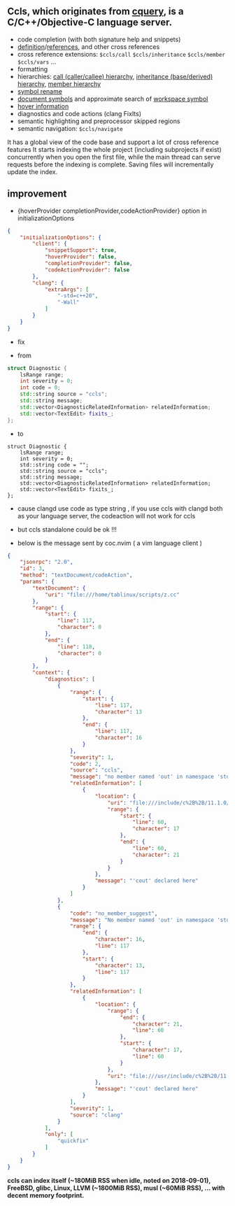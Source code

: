 ## Ccls, which originates from [cquery](https://github.com/cquery-project/cquery), is a C/C++/Objective-C language server. 

  * code completion (with both signature help and snippets)
  * [definition](src/messages/textDocument_definition.cc)/[references](src/messages/textDocument_references.cc), and other cross references
  * cross reference extensions: `$ccls/call` `$ccls/inheritance` `$ccls/member` `$ccls/vars` ...
  * formatting
  * hierarchies: [call (caller/callee) hierarchy](src/messages/ccls_call.cc), [inheritance (base/derived) hierarchy](src/messages/ccls_inheritance.cc), [member hierarchy](src/messages/ccls_member.cc)
  * [symbol rename](src/messages/textDocument_rename.cc)
  * [document symbols](src/messages/textDocument_document.cc) and approximate search of [workspace symbol](src/messages/workspace.cc)
  * [hover information](src/messages/textDocument_hover.cc)
  * diagnostics and code actions (clang FixIts)
  * semantic highlighting and preprocessor skipped regions
  * semantic navigation: `$ccls/navigate`

It has a global view of the code base and support a lot of cross reference features
It starts indexing the whole project (including subprojects if exist) concurrently when you open the first file, while the main thread can serve requests before the indexing is complete.
Saving files will incrementally update the index.

## improvement
* {hoverProvider completionProvider,codeActionProvider} option in initializationOptions

```json
{
    "initializationOptions": {
        "client": {
            "snippetSupport": true,
            "hoverProvider": false,
            "completionProvider": false,
            "codeActionProvider": false
        },
        "clang": {
            "extraArgs": [
                "-std=c++20",
                "-Wall"
            ]
        }
    }
}
```

- fix

- from 
```cpp
struct Diagnostic {
    lsRange range;
    int severity = 0;
    int code = 0;
    std::string source = "ccls";
    std::string message;
    std::vector<DiagnosticRelatedInformation> relatedInformation;
    std::vector<TextEdit> fixits_;
};
```

- to 
```
struct Diagnostic {
    lsRange range;
    int severity = 0;
    std::string code = "";
    std::string source = "ccls";
    std::string message;
    std::vector<DiagnosticRelatedInformation> relatedInformation;
    std::vector<TextEdit> fixits_;
};
```

- cause clangd use code as type string , if you use ccls with clangd both as your language server, the codeaction will not work for ccls
- but ccls standalone could be ok !!!

- below is the message sent by coc.nvim ( a vim language client )
```json
{
    "jsonrpc": "2.0",
    "id": 3,
    "method": "textDocument/codeAction",
    "params": {
        "textDocument": {
            "uri": "file:///home/tablinux/scripts/z.cc"
        },
        "range": {
            "start": {
                "line": 117,
                "character": 0
            },
            "end": {
                "line": 118,
                "character": 0
            }
        },
        "context": {
            "diagnostics": [
                {
                    "range": {
                        "start": {
                            "line": 117,
                            "character": 13
                        },
                        "end": {
                            "line": 117,
                            "character": 16
                        }
                    },
                    "severity": 1,
                    "code": 2,
                    "source": "ccls",
                    "message": "no member named 'out' in namespace 'std'; did you mean 'cout'?",
                    "relatedInformation": [
                        {
                            "location": {
                                "uri": "file:///include/c%2B%2B/11.1.0/iostream",
                                "range": {
                                    "start": {
                                        "line": 60,
                                        "character": 17
                                    },
                                    "end": {
                                        "line": 60,
                                        "character": 21
                                    }
                                }
                            },
                            "message": "'cout' declared here"
                        }
                    ]
                },
                {
                    "code": "no_member_suggest",
                    "message": "No member named 'out' in namespace 'std'; did you mean 'cout'? (fix available)",
                    "range": {
                        "end": {
                            "character": 16,
                            "line": 117
                        },
                        "start": {
                            "character": 13,
                            "line": 117
                        }
                    },
                    "relatedInformation": [
                        {
                            "location": {
                                "range": {
                                    "end": {
                                        "character": 21,
                                        "line": 60
                                    },
                                    "start": {
                                        "character": 17,
                                        "line": 60
                                    }
                                },
                                "uri": "file:///usr/include/c%2B%2B/11.1.0/iostream"
                            },
                            "message": "'cout' declared here"
                        }
                    ],
                    "severity": 1,
                    "source": "clang"
                }
            ],
            "only": [
                "quickfix"
            ]
        }
    }
}
```


**ccls can index itself (~180MiB RSS when idle, noted on 2018-09-01), FreeBSD, glibc, Linux, LLVM (~1800MiB RSS), musl (~60MiB RSS), ... with decent memory footprint.**
